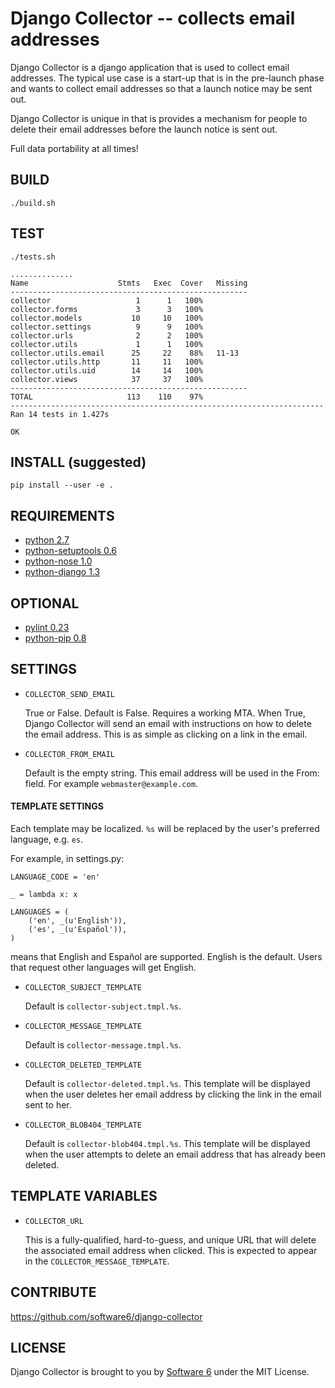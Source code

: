 Django Collector -- collects email addresses
===

Django Collector is a django application that is used to collect email
addresses. The typical use case is a start-up that is in the
pre-launch phase and wants to collect email addresses so that a launch
notice may be sent out.

Django Collector is unique in that is provides a mechanism for people
to delete their email addresses before the launch notice is sent out.

Full data portability at all times!

## BUILD

    ./build.sh

## TEST

    ./tests.sh

    ..............
    Name                    Stmts   Exec  Cover   Missing
    -----------------------------------------------------
    collector                   1      1   100%
    collector.forms             3      3   100%
    collector.models           10     10   100%
    collector.settings          9      9   100%
    collector.urls              2      2   100%
    collector.utils             1      1   100%
    collector.utils.email      25     22    88%   11-13
    collector.utils.http       11     11   100%
    collector.utils.uid        14     14   100%
    collector.views            37     37   100%
    -----------------------------------------------------
    TOTAL                     113    110    97%
    ----------------------------------------------------------------------
    Ran 14 tests in 1.427s

    OK

## INSTALL (suggested)

    pip install --user -e .

## REQUIREMENTS

 * [python 2.7](http://www.python.org/)
 * [python-setuptools 0.6](http://packages.python.org/distribute/)
 * [python-nose 1.0](http://code.google.com/p/python-nose/)
 * [python-django 1.3](http://www.djangoproject.com/)

## OPTIONAL

 * [pylint 0.23](http://www.logilab.org/project/pylint)
 * [python-pip 0.8](http://www.pip-installer.org/)

## SETTINGS

 * `COLLECTOR_SEND_EMAIL`

   True or False. Default is False. Requires a working MTA. When True,
   Django Collector will send an email with instructions on how to
   delete the email address. This is as simple as clicking on a link
   in the email.

 * `COLLECTOR_FROM_EMAIL`

   Default is the empty string. This email address will be used in the
   From: field. For example `webmaster@example.com`.

#### TEMPLATE SETTINGS

 Each template may be localized. `%s` will be replaced by the user's
 preferred language, e.g. `es`.

 For example, in settings.py:

    LANGUAGE_CODE = 'en'

    _ = lambda x: x

    LANGUAGES = (
        ('en', _(u'English')),
        ('es', _(u'Español')),
    )

 means that English and Español are supported. English is the
 default. Users that request other languages will get English.

 * `COLLECTOR_SUBJECT_TEMPLATE`

   Default is `collector-subject.tmpl.%s`.

 * `COLLECTOR_MESSAGE_TEMPLATE`

   Default is `collector-message.tmpl.%s`.

 * `COLLECTOR_DELETED_TEMPLATE`

   Default is `collector-deleted.tmpl.%s`. This template will be
   displayed when the user deletes her email address by clicking the
   link in the email sent to her.

 * `COLLECTOR_BLOB404_TEMPLATE`

   Default is `collector-blob404.tmpl.%s`. This template will be
   displayed when the user attempts to delete an email address that
   has already been deleted.

## TEMPLATE VARIABLES

 * `COLLECTOR_URL`

   This is a fully-qualified, hard-to-guess, and unique URL that will
   delete the associated email address when clicked. This is expected
   to appear in the `COLLECTOR_MESSAGE_TEMPLATE`.

## CONTRIBUTE

https://github.com/software6/django-collector

## LICENSE

Django Collector is brought to you by [Software
6](http://software6.net/) under the MIT License.
